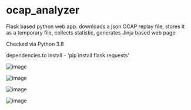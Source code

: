 # ocap_analyzer

Flask based python web app.
downloads a json OCAP replay file, stores it as a temporary file, collects statistic, generates Jinja based web page

Checked via Python 3.8

dependencies to install - 'pip install flask requests'

![image](https://user-images.githubusercontent.com/79942827/234730940-b951f9bd-eb84-4ab1-b19a-a4e1e3ad78f1.png)

![image](https://user-images.githubusercontent.com/79942827/234731114-e9dc2151-5bb8-4747-9a3b-6138803914c9.png)

![image](https://user-images.githubusercontent.com/79942827/234731243-ac2779ed-ca8c-4cb6-b06e-3e9dcd614966.png)

![image](https://user-images.githubusercontent.com/79942827/234731308-2207080d-d594-48a2-a6eb-d2a28e21c159.png)
